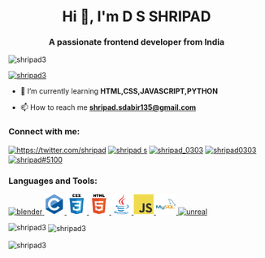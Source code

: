 <h1 align="center">Hi 👋, I'm D S SHRIPAD</h1>
<h3 align="center">A passionate frontend developer from India</h3>

<p align="left"> <img src="https://komarev.com/ghpvc/?username=shripad3&label=Profile%20views&color=0e75b6&style=flat" alt="shripad3" /> </p>

<p align="left"> <a href="https://github.com/ryo-ma/github-profile-trophy"><img src="https://github-profile-trophy.vercel.app/?username=shripad3" alt="shripad3" /></a> </p>

- 🌱 I’m currently learning **HTML,CSS,JAVASCRIPT,PYTHON**

- 📫 How to reach me **shripad.sdabir135@gmail.com**

<h3 align="left">Connect with me:</h3>
<p align="left">
<a href="https://twitter.com/https://twitter.com/shripad" target="blank"><img align="center" src="https://raw.githubusercontent.com/rahuldkjain/github-profile-readme-generator/master/src/images/icons/Social/twitter.svg" alt="https://twitter.com/shripad" height="30" width="40" /></a>
<a href="https://linkedin.com/in/shripad s" target="blank"><img align="center" src="https://raw.githubusercontent.com/rahuldkjain/github-profile-readme-generator/master/src/images/icons/Social/linked-in-alt.svg" alt="shripad s" height="30" width="40" /></a>
<a href="https://instagram.com/shripad_0303" target="blank"><img align="center" src="https://raw.githubusercontent.com/rahuldkjain/github-profile-readme-generator/master/src/images/icons/Social/instagram.svg" alt="shripad_0303" height="30" width="40" /></a>
<a href="https://www.codechef.com/users/shripad0303" target="blank"><img align="center" src="https://cdn.jsdelivr.net/npm/simple-icons@3.1.0/icons/codechef.svg" alt="shripad0303" height="30" width="40" /></a>
<a href="https://discord.gg/shripad#5100" target="blank"><img align="center" src="https://raw.githubusercontent.com/rahuldkjain/github-profile-readme-generator/master/src/images/icons/Social/discord.svg" alt="shripad#5100" height="30" width="40" /></a>
</p>

<h3 align="left">Languages and Tools:</h3>
<p align="left"> <a href="https://www.blender.org/" target="_blank" rel="noreferrer"> <img src="https://download.blender.org/branding/community/blender_community_badge_white.svg" alt="blender" width="40" height="40"/> </a> <a href="https://www.cprogramming.com/" target="_blank" rel="noreferrer"> <img src="https://raw.githubusercontent.com/devicons/devicon/master/icons/c/c-original.svg" alt="c" width="40" height="40"/> </a> <a href="https://www.w3schools.com/css/" target="_blank" rel="noreferrer"> <img src="https://raw.githubusercontent.com/devicons/devicon/master/icons/css3/css3-original-wordmark.svg" alt="css3" width="40" height="40"/> </a> <a href="https://www.w3.org/html/" target="_blank" rel="noreferrer"> <img src="https://raw.githubusercontent.com/devicons/devicon/master/icons/html5/html5-original-wordmark.svg" alt="html5" width="40" height="40"/> </a> <a href="https://www.java.com" target="_blank" rel="noreferrer"> <img src="https://raw.githubusercontent.com/devicons/devicon/master/icons/java/java-original.svg" alt="java" width="40" height="40"/> </a> <a href="https://developer.mozilla.org/en-US/docs/Web/JavaScript" target="_blank" rel="noreferrer"> <img src="https://raw.githubusercontent.com/devicons/devicon/master/icons/javascript/javascript-original.svg" alt="javascript" width="40" height="40"/> </a> <a href="https://www.mysql.com/" target="_blank" rel="noreferrer"> <img src="https://raw.githubusercontent.com/devicons/devicon/master/icons/mysql/mysql-original-wordmark.svg" alt="mysql" width="40" height="40"/> </a> <a href="https://unrealengine.com/" target="_blank" rel="noreferrer"> <img src="https://raw.githubusercontent.com/kenangundogan/fontisto/036b7eca71aab1bef8e6a0518f7329f13ed62f6b/icons/svg/brand/unreal-engine.svg" alt="unreal" width="40" height="40"/> </a> </p>

<p><img align="left" src="https://github-readme-stats.vercel.app/api/top-langs?username=shripad3&show_icons=true&locale=en&layout=compact" alt="shripad3" /></p>

<p>&nbsp;<img align="center" src="https://github-readme-stats.vercel.app/api?username=shripad3&show_icons=true&locale=en" alt="shripad3" /></p>

<p><img align="center" src="https://github-readme-streak-stats.herokuapp.com/?user=shripad3&" alt="shripad3" /></p>
